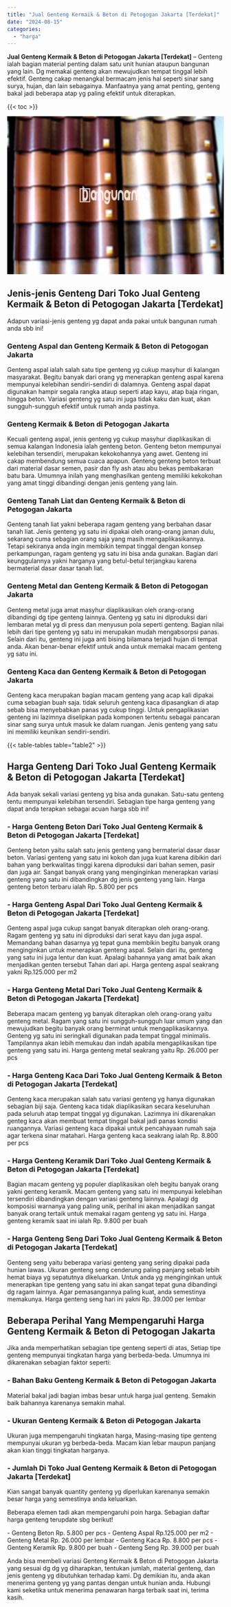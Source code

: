 ```yaml
---
title: "Jual Genteng Kermaik & Beton di Petogogan Jakarta [Terdekat]"
date: "2024-08-15"
categories: 
  - "harga"
---
```


**Jual Genteng Kermaik & Beton di Petogogan Jakarta \[Terdekat\]** – Genteng ialah bagian material penting dalam satu unit hunian ataupun bangunan yang lain. Dg memakai genteng akan mewujudkan tempat tinggal lebih efektif. Genteng cakap menangkal bermacam jenis hal seperti sinar sang surya, hujan, dan lain sebagainya. Manfaatnya yang amat penting, genteng bakal jadi beberapa atap yg paling efektif untuk diterapkan.

{{< toc >}}

![Jual Genteng Kermaik & Beton di Petogogan Jakarta [Terdekat]](/images/genteng-minimalis-murah13.png)

## Jenis-jenis Genteng Dari Toko Jual Genteng Kermaik & Beton di Petogogan Jakarta \[Terdekat\]

Adapun variasi-jenis genteng yg dapat anda pakai untuk bangunan rumah anda sbb ini!

### Genteng Aspal dan Genteng Kermaik & Beton di Petogogan Jakarta

Genteng aspal ialah salah satu tipe genteng yg cukup masyhur di kalangan masyarakat. Begitu banyak dari orang yg menerapkan genteng aspal karena mempunyai kelebihan sendiri-sendiri di dalamnya. Genteng aspal dapat digunakan hampir segala rangka ataup seperti atap kayu, atap baja ringan, hingga beton. Variasi genteng yg satu ini juga tidak kaku dan kuat, akan sungguh-sungguh efektif untuk rumah anda pastinya.

### Genteng Kermaik & Beton di Petogogan Jakarta

Kecuali genteng aspal, jenis genteng yg cukup masyhur diaplikasikan di semua kalangan Indonesia ialah genteng beton. Genteng beton mempunyai kelebihan tersendiri, merupakan kekokohannya yang awet. Genteng ini cakap membendung semua cuaca apapun. Genteng genteng beton terbuat dari material dasar semen, pasir dan fly ash atau abu bekas pembakaran batu bara. Umumnya inilah yang menghasilkan genteng memiliki kekokohan yang amat tinggi dibandingi dengan jenis genteng yang lain.

### Genteng Tanah Liat dan Genteng Kermaik & Beton di Petogogan Jakarta

Genteng tanah liat yakni beberapa ragam genteng yang berbahan dasar tanah liat. Jenis genteng yg satu ini dipakai oleh orang-orang jaman dulu, sekarang cuma sebagian orang saja yang masih mengaplikasikannya. Tetapi sekiranya anda ingin membikin tempat tinggal dengan konsep perkampungan, ragam genteng yg satu ini bisa anda gunakan. Bagian dari keunggulannya yakni harganya yang betul-betul terjangkau karena bermaterial dasar dasar tanah liat.

### Genteng Metal dan Genteng Kermaik & Beton di Petogogan Jakarta

Genteng metal juga amat masyhur diaplikasikan oleh orang-orang dibandingi dg tipe genteng lainnya. Genteng yg satu ini diproduksi dari lembaran metal yg di press dan menyusun pola seperti genteng. Bagian nilai lebih dari tipe genteng yg satu ini merupakan mudah mengabsorpsi panas. Selain dari itu, genteng ini juga anti bising bilamana terjadi hujan di tempat anda. Akan benar-benar efektif untuk anda untuk memakai macam genteng yg satu ini.

### Genteng Kaca dan Genteng Kermaik & Beton di Petogogan Jakarta

Genteng kaca merupakan bagian macam genteng yang acap kali dipakai cuma sebagian buah saja. tidak seluruh genteng kaca dipasangkan di atap sebab bisa menyebabkan panas yg cukup tinggi. Untuk pengaplikasian genteng ini lazimnya diselipkan pada komponen tertentu sebagai pancaran sinar sang surya untuk masuk ke dalam ruangan. Jenis genteng yang satu ini memiliki keunikan sendiri-sendiri.

{{< table-tables table="table2" >}}

## Harga Genteng Dari Toko Jual Genteng Kermaik & Beton di Petogogan Jakarta \[Terdekat\]

Ada banyak sekali variasi genteng yg bisa anda gunakan. Satu-satu genteng tentu mempunyai kelebihan tersendiri. Sebagian tipe harga genteng yang dapat anda terapkan sebagai acuan harga sbb ini!

### \- Harga Genteng Beton Dari Toko Jual Genteng Kermaik & Beton di Petogogan Jakarta \[Terdekat\]

Genteng beton yaitu salah satu jenis genteng yang bermaterial dasar dasar beton. Variasi genteng yang satu ini kokoh dan juga kuat karena dibikin dari bahan yang berkwalitas tinggi karena diproduksi dari bahan semen, pasir dan juga air. Sangat banyak orang yang menginginkan menerapkan variasi genteng yang satu ini dibandingkan dg jenis genteng yang lain. Harga genteng beton terbaru ialah Rp. 5.800 per pcs

### \- Harga Genteng Aspal Dari Toko Jual Genteng Kermaik & Beton di Petogogan Jakarta \[Terdekat\]

Genteng aspal juga cukup sangat banyak diterapkan oleh orang-orang. Ragam genteng yg satu ini diproduksi dari serat kayu dan juga aspal. Memandang bahan dasarnya yg tepat guna membikin begitu banyak orang menginginkan untuk menerapkan genteng aspal. Selain dari itu, genteng yang satu ini juga lentur dan kuat. Apalagi bahannya yang amat baik akan menjadikan genten tersebut Tahan dari api. Harga genteng aspal seakrang yakni Rp.125.000 per m2

### \- Harga Genteng Metal Dari Toko Jual Genteng Kermaik & Beton di Petogogan Jakarta \[Terdekat\]

Beberapa macam genteng yg banyak diterapkan oleh orang-orang yaitu genteng metal. Ragam yang satu ini sungguh-sungguh luar umum yang dan mewujudkan begitu banyak orang berminat untuk mengaplikasikannya. Genteng yg satu ini seringkali digunakan pada tempat tinggal minimalis. Tampilannya akan lebih memukau dan indah apabila mengaplikasikan tipe genteng yang satu ini. Harga genteng metal seakrang yaitu Rp. 26.000 per pcs

### \- Harga Genteng Kaca Dari Toko Jual Genteng Kermaik & Beton di Petogogan Jakarta \[Terdekat\]

Genteng kaca merupakan salah satu variasi genteng yg hanya digunakan sebagian biji saja. Genteng kaca tidak diaplikasikan secara keseluruhan pada seluruh atap tempat tinggal yg digunakan. Lazimnya ini dikarenakan genteg kaca akan membuat tempat tinggal bakal jadi panas kondisi ruangannya. Variasi genteng kaca dipakai untuk pencahayaan rumah saja agar terkena sinar matahari. Harga genteng kaca seakrang ialah Rp. 8.800 per pcs

### \- Harga Genteng Keramik Dari Toko Jual Genteng Kermaik & Beton di Petogogan Jakarta \[Terdekat\]

Bagian macam genteng yg populer diaplikasikan oleh begitu banyak orang yakni genteng keramik. Macam genteng yang satu ini mempunyai kelebihan tersendiri dibandingkan dengan variasi genteng lainnya. Apalagi dg komposisi warnanya yang paling unik, perihal ini akan menjadikan sangat banyak orang tertaik untuk memakai ragam genteng yg satu ini. Harga genteng keramik saat ini ialah Rp. 9.800 per buah

### \- Harga Genteng Seng Dari Toko Jual Genteng Kermaik & Beton di Petogogan Jakarta \[Terdekat\]

Genteng seng yaitu beberapa variasi genteng yang sering dipakai pada hunian lawas. Ukuran genteng seng cenderung paling panjang sebab lebih hemat biaya yg sepatutnya dikeluarkan. Untuk anda yg menginginkan untuk menerapkan tipe genteng yang satu ini akan sangat tepat guna dibandingi dg ragam lainnya. Agar pemasangannya paling kuat, anda semestinya memakunya. Harga genteng seng hari ini yakni Rp. 39.000 per lembar

## Beberapa Perihal Yang Mempengaruhi Harga Genteng Kermaik & Beton di Petogogan Jakarta

Jika anda memperhatikan sebagian tipe genteng seperti di atas, Setiap tipe genteng mempunyai tingkatan harga yang berbeda-beda. Umumnya ini dikarenakan sebagian faktor seperti:

### \- Bahan Baku Genteng Kermaik & Beton di Petogogan Jakarta

Material bakal jadi bagian imbas besar untuk harga jual genteng. Semakin baik bahannya karenanya semakin mahal.

### \- Ukuran Genteng Kermaik & Beton di Petogogan Jakarta

Ukuran juga mempengaruhi tingkatan harga, Masing-masing tipe genteng mempunyai ukuran yg berbeda-beda. Macam kian lebar maupun panjang akan kian tinggi tingkatan harganya.

### \- Jumlah Di Toko Jual Genteng Kermaik & Beton di Petogogan Jakarta \[Terdekat\]

Kian sangat banyak quantity genteng yg diperlukan karenanya semakin besar harga yang semestinya anda keluarkan.

Beberapa elemen tadi akan mempengaruhi poin harga. Sebagian daftar harga genteng terupdate sbg berikut!

\- Genteng Beton Rp. 5.800 per pcs - Genteng Aspal Rp.125.000 per m2 - Genteng Metal Rp. 26.000 per lembar - Genteng Kaca Rp. 8.800 per pcs - Genteng Keramik Rp. 9.800 per buah - Genteng Seng Rp. 39.000 per buah

Anda bisa membeli variasi Genteng Kermaik & Beton di Petogogan Jakarta yang sesuai dg dg yg diharapkan, tentukan jumlah, material genteng, dan jenis genteng yg dibutuhkan terhadap kami. Dg demikian itu, anda akan menerima genteng yg yang pantas dengan untuk hunian anda. Hubungi kami seketika untuk menerima penawaran harga terbaik saat ini, terima kasih.
